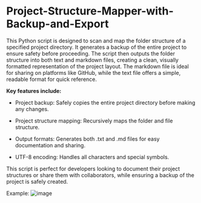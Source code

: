 # Project-Structure-Mapper-with-Backup-and-Export

This Python script is designed to scan and map the folder structure of a specified project directory. It generates a backup of the entire project to ensure safety before proceeding. The script then outputs the folder structure into both text and markdown files, creating a clean, visually formatted representation of the project layout. The markdown file is ideal for sharing on platforms like GitHub, while the text file offers a simple, readable format for quick reference.

**Key features include:**

 - Project backup: Safely copies the entire project directory before making any changes.

 - Project structure mapping: Recursively maps the folder and file structure.

 - Output formats: Generates both .txt and .md files for easy documentation and sharing.

 - UTF-8 encoding: Handles all characters and special symbols.

This script is perfect for developers looking to document their project structures or share them with collaborators, while ensuring a backup of the project is safely created.


Example:
![image](https://github.com/user-attachments/assets/66a22705-baea-4acc-9d59-75c957d03c46)
